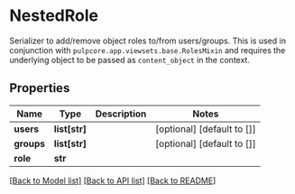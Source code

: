 # NestedRole

Serializer to add/remove object roles to/from users/groups.  This is used in conjunction with ``pulpcore.app.viewsets.base.RolesMixin`` and requires the underlying object to be passed as ``content_object`` in the context.
## Properties
Name | Type | Description | Notes
------------ | ------------- | ------------- | -------------
**users** | **list[str]** |  | [optional] [default to []]
**groups** | **list[str]** |  | [optional] [default to []]
**role** | **str** |  | 

[[Back to Model list]](../README.md#documentation-for-models) [[Back to API list]](../README.md#documentation-for-api-endpoints) [[Back to README]](../README.md)


